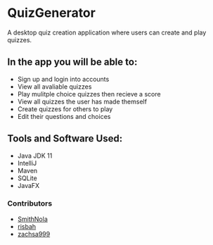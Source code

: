 # QuizGenerator
A desktop quiz creation application where users can create and play quizzes.

## In the app you will be able to:
- Sign up and login into accounts
- View all avaliable quizzes
- Play mulitple choice quizzes then recieve a score
- View all quizzes the user has made themself
- Create quizzes for others to play
- Edit their questions and choices

## Tools and Software Used:
- Java JDK 11 
- IntelliJ
- Maven
- SQLite
- JavaFX

### Contributors
- [SmithNola](https://github.com/SmithNola)
- [risbah](https://github.com/risbah)
- [zachsa999](https://github.com/zachsa999)

